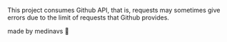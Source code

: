 This project consumes Github API, that is, requests may sometimes give errors due to the limit of requests that Github provides.

made by medinavs 💫
